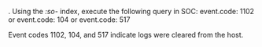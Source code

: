 . Using the *:so-* index, execute the following query in SOC:
event.code: 1102 or event.code: 104 or event.code: 517 



Event codes 1102, 104, and 517 indicate logs were cleared from the host.



